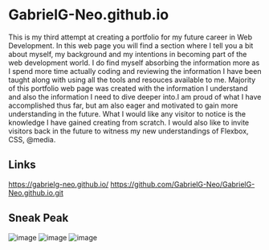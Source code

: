 # GabrielG-Neo.github.io

This is my third attempt at creating a portfolio for my future career in Web Development. In this web page you will find a section where I tell you a bit about myself, my background and my intentions in becoming part of the web development world.
I do find myself absorbing the information more as I spend more time actually coding and reviewing the information I have been taught along with using all the tools and resouces available to me.
Majority of this portfolio web page was created with the information I understand and also the information I need to dive deeper into.I am proud of what I have accomplished thus far, but am also eager and motivated to gain more understanding in the future.
What I would like any visitor to notice is the knowledge I have gained creating from scratch. I would also like to invite visitors back in the future to witness my new understandings of Flexbox, CSS, @media. 

## Links

https://gabrielg-neo.github.io/
https://github.com/GabrielG-Neo/GabrielG-Neo.github.io.git

## Sneak Peak
![image](https://user-images.githubusercontent.com/70115497/107606435-b0aca580-6bfb-11eb-8ef3-3fbbb295d27f.png)
![image](https://user-images.githubusercontent.com/70115497/107606492-d9cd3600-6bfb-11eb-9e70-498a88223748.png)
![image](https://user-images.githubusercontent.com/70115497/107606509-e81b5200-6bfb-11eb-89c9-3d0296defdb0.png)
